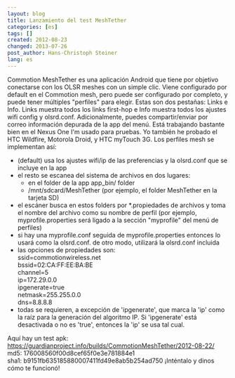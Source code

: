 ```yaml
---
layout: blog
title: Lanzamiento del test MeshTether 
categories: [es]
tags: []
created: 2012-08-23
changed: 2013-07-26
post_author: Hans-Christoph Steiner
lang: es
---
```

  Commotion MeshTether es una aplicación Android que tiene por objetivo conectarse con los OLSR meshes con un simple clic. Viene configurado por default en el Commotion mesh, pero puede ser configurado por completo, y puede tener múltiples &quot;perfiles&quot; para elegir.
Estas son dos pestañas: Links e Info. Links muestra todos los links 
first-hop e Info muestra todos los ajustes wifi config y olsrd.conf. 
Adicionalmente, puedes compartir/enviar por correo información depurada de la app del menú.
Está trabajando bastante bien en el Nexus One I&#39;m usado para pruebas. Yo también he probado el HTC Wildfire, Motorola Droid, y HTC myTouch 3G.
Los perfiles mesh se implementan así:
<ul><li>(default) usa los ajustes wifi/ip de las preferencias y la olsrd.conf que se incluye en la app</li><li>el resto se escanea del sistema de archivos en dos lugares:<ul><li>en el folder de la app app_bin/ folder</li><li>/mnt/sdcard/MeshTether (por ejemplo, el folder MeshTether en la tarjeta SD)</li></ul></li><li>el escáner busca en estos folders por *.propiedades de archivos y toma el nombre del archivo como su nombre de perfil (por ejemplo,  myprofile.properties será ligado a la sección  &quot;myprofile&quot; del menú de perfiles)</li><li>si hay una myprofile.conf seguida de myprofile.properties entonces lo usará como la olsrd.conf. de otro modo, utilizará la olsrd.conf incluida</li><li>las opciones de propiedades son:<br />ssid=commotionwireless.net<br />bssid=02:CA:FF:EE:BA:BE<br />channel=5<br />ip=172.29.0.0<br />ipgenerate=true<br />netmask=255.255.0.0<br />dns=8.8.8.8</li><li>todas se requieren, a excepción de &#39;ipgenerate&#39;, que marca la &#39;ip&#39; como la raíz para la generación del algoritmo IP. Si &#39;ipgenerate&#39; está desactivada o no es &#39;true&#39;, entonces la &#39;ip&#39; se usa tal cual.</li></ul>Aquí hay un test apk:
<a href="https://guardianproject.info/builds/CommotionMeshTether/2012-08-22/" target="_blank">https://guardianproject.info/builds/CommotionMeshTether/2012-08-22/</a><br />md5: 176008560f00d8cef65f0e3e781884e1<br />sha1: b9151fb635185880007411fd49e8ab5b254ad750
¡Inténtalo y dinos cómo te funcionó!


